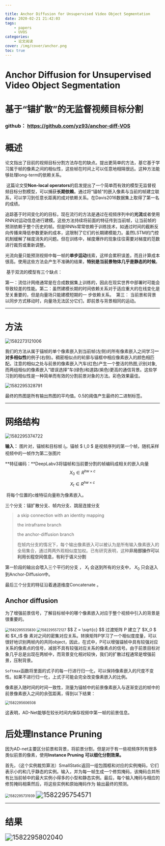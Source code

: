```yaml
---

title: Anchor Diffusion for Unsupervised Video Object Segmentation
date: 2020-02-21 21:42:03
tags:
	- papers
	- UVOS
categories: 
	- 论文阅读
cover: /img/cover/anchor.png
toc: true
---
```




# Anchor Diffusion for Unsupervised Video Object Segmentation

# 基于“锚扩散”的无监督视频目标分割

### github：  https://github.com/yz93/anchor-diff-VOS  

# 概述

​		论文指出了目前的视频目标分割方法存在的缺点。提出更简单的方法，基它基于学习属于帧的像素之间的相似性，这些帧在时间上可以任意地相隔很远。这种方法能够处理long-term的依赖关系。

​		这篇论文受**Non-local operators**的启发提出了一个简单而有效的模型无监督视频目标分割模型，可以捕获**长期依赖**。通过将“锚帧”的嵌入像素与当前的帧建立联系，可以学习到任意长距离的成对依赖关系。在Davis2016数据集上取得了第一名的成绩。

​		追踪基于时间变化的的目标，现在流行的方法是通过在视频序列中的**光流**或者使用RNN对运动信息进行建模。这些方法持续将前面的特征传到当前帧，让当前帧的预测依赖于整个历史的帧。但是RNNs常常依赖于训练技术，如通过时间的截断反向传播来降低参数更新的成本，这限制了它们的长期建模能力。虽然LSTM的门控机制缓解了梯度消失的问题。但在训练中，梯度爆炸的现象往往需要对梯度的范数进行裁剪或重新调整。

​		光流向量只能预测视频中每一帧的**单步运动**线索，这样会累积误差。而且计算成本很高。使用这些方法会产生不准确的结果，**特别是当前景物体几乎是静态的时候**。

​		基于双流的模型有三个缺点：

​		第一：流估计网络通常是在合成数据集上训练的，因此在现实世界中部署时可能会导致较差的性能。
​		第二：虽然建模长期的时间依赖关系对于适应重大的在线变化是至关重要的，但是向量场只能建模短期的一					步依赖关系。
​		第三： 当前景和背景以同步方式移动时，向量场无法区分它们，即前景与背景相同的运动。

---



# 方法

<img src="AnchorDiffusion/1582273121006.png" alt="1582273121006" style="zoom:100%;" />



我们的方法从属于锚帧的单个像素嵌入到当前帧(左侧)的所有像素嵌入之间学习**一对多相似性**的例子(右侧)。稠密相似点的轮廓与锚框中相应像素嵌入的颜色相匹配。注意的相似之处与前景的像素嵌入汽车(红色)产生一个整洁的热图,识别对象,而两组相似的像素嵌入“错误选择”车(绿色)和道路(紫色)更高的通信背景。这些学习到的相似性是一种简单而有效的分割前景对象的方法。彩色效果最佳。

<img src="AnchorDiffusion/1582295328791.png" alt="1582295328791" style="zoom:100%;" />

最终的热图是所有输出热图的平均值。0.5的阈值产生最终的二进制标签。

---



# 网络结构

<img src="AnchorDiffusion/1582295374722.png" alt="1582295374722" style="zoom:100%;" />

**输入：** 图片对，锚帧和目标帧 $I_t$，锚帧 $ I_0 $  是视频序列的第一个帧，随机采样视频中的一帧作为第二张图片

**特征编码：**DeepLabv3将锚帧和当前要分割的帧编码成相关的嵌入向量 
$$
X_0 ∈ R^{hw × c}
$$

$$
X_t ∈ R^{hw ×c }
$$

​		将每个位置的c维特征向量称为像素嵌入。

三个分支：锚扩散分支、帧内分支、跳层连接分支

> a skip connection with an identity mapping
>
> the intraframe branch
>
> the anchor-diffusion branch
>
> 在帧内分支的情况下，每个输出像素嵌入可以被认为是所有输入像素嵌入的全局集合，通过两两外观相似度加权。已有研究表明，这种**非局部操作可以利用长程空间信息，有利于语义分割**

第一阶段的输出会喂入三个平行的分支 ， $X_t$ 会送到所有的分支中， $X_0$ 只会送入到Anchor-Diffusion中。

最后三个分支的特征沿着通道维度Concatenate  。



## **Anchor diffusion**  

为了增强前景信号，了解目标帧中的哪个像素嵌入对应于整个视频中引入的背景是很重要的。

<img src="AnchorDiffusion/1582295535830.png" alt="1582295535830" style="zoom:80%;" />

<img src="AnchorDiffusion/1582295572127.png" alt="1582295572127" style="zoom:80%;" />
$$
Z = \sqrt{c}
$$
​		过渡矩阵 P 建立了 $X_0 $ 和 $X_t$ 像 素对之间的密集对应关系。转换矩阵P学习了一个相似度度量，可以很好地识别两帧内的共同object，因此，在式中，P可以增强锚帧中具有较强对应关系的像素点的信号，减弱不具有较强对应关系的像素点的信号。由于前景目标对象几乎总是出现在两帧中，而背景变化相对较快，我们的扩散过程通常是增强前景，压制背景。

​		`Softmax`函数将里面的式子的每一行进行归一化，可以保持像素嵌入的尺度不变性。如果不进行归一化，上式子可能会完全改变像素嵌入的比例。

​     像素嵌入随时间的时间一致性，测量为锚帧中的前景像素嵌入与逐渐变远的帧中的前景像素嵌入之间的余弦距离，得到以下结果：

<img src="AnchorDiffusion/1582295606508.png" alt="1582295606508" style="zoom:80%;" />

这表明，AD-Net能够在较长时间内保存视频中第一帧的前景信息。



#      **后处理Instance Pruning**   

​		因为AD-net主要区分前景和背景，将前景分割，但是对于有一些视频序列有很多类似前景的像素，使用**Instance Pruning** **可以细化分割效果。**

​		首先，（这个实例裁剪算法）SmallStatic返回一组包围框和对应的实例掩码，它们表示小的和几乎静态的实例。输入，并为每一帧生成一个修剪掩码，该掩码合并所有比当前帧中的最大实例小得多的小型和静态实例。最后，每个输入掩码与相应的修剪掩码相乘然后，将这些实例和原始掩码作为 输出最终的预测。

<img src="AnchorDiffusion/1582295731939.png" alt="1582295731939" style="zoom:80%;" />

<img src="AnchorDiffusion/1582295754571.png" alt="1582295754571" style="zoom:150%;" />

----



# 结果

<img src="AnchorDiffusion/1582295802040.png" alt="1582295802040" style="zoom:150%;" />



